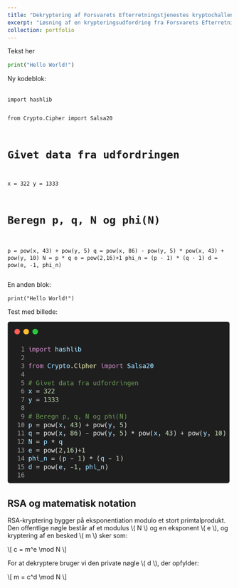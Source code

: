 ```yaml
---
title: "Dekryptering af Forsvarets Efterretningstjenestes kryptochallenge (2023)"
excerpt: "Løsning af en krypteringsudfordring fra Forsvarets Efterretningstjeneste ved hjælp af RSA og stream cipher (Salsa20). Opgaven krævede analyse af kryptografiske hints og dekryptering af en skjult besked<br/><img src='/images/fe_krypto_artikel.jpg' width='500' height='300'>"
collection: portfolio
---
```



Tekst her
```python
print("Hello World!")
```

Ny kodeblok:

<div class="code-container">
    <div class="code-header">
        <div class="circle red"></div>
        <div class="circle yellow"></div>
        <div class="circle green"></div>
    </div>
    <pre><code class="language-python">
import hashlib

from Crypto.Cipher import Salsa20

# Givet data fra udfordringen
x = 322
y = 1333

# Beregn p, q, N og phi(N)
p = pow(x, 43) + pow(y, 5)
q = pow(x, 86) - pow(y, 5) * pow(x, 43) + pow(y, 10)
N = p * q
e = pow(2,16)+1
phi_n = (p - 1) * (q - 1)
d = pow(e, -1, phi_n)
    </code></pre>
</div>



En anden blok:

<div class="code-container">
    <div class="code-header">
        <div class="circle red"></div>
        <div class="circle yellow"></div>
        <div class="circle green"></div>
    </div>
    <pre class="language-python"><code class="language-python">print("Hello World!")</code></pre>
</div>

Test med billede:

<img src="/images/code_example_fe.png" alt="En kodeblok" width="500">


## RSA og matematisk notation

RSA-kryptering bygger på eksponentiation modulo et stort primtalprodukt.  
Den offentlige nøgle består af et modulus \\( N \\) og en eksponent \\( e \\), og kryptering af en besked \\( m \\) sker som:

\\[
c = m^e \mod N
\\]

For at dekryptere bruger vi den private nøgle \\( d \\), der opfylder:

\\[
m = c^d \mod N
\\]

